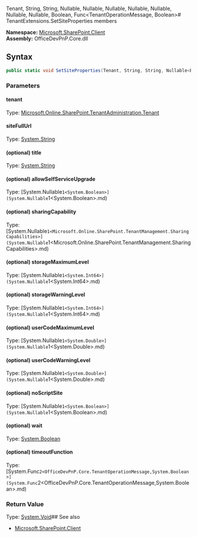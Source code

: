 Tenant, String, String, Nullable<Boolean>, Nullable<SharingCapabilities>, Nullable<Int64>, Nullable<Int64>, Nullable<Double>, Nullable<Double>, Nullable<Boolean>, Boolean, Func<TenantOperationMessage, Boolean># TenantExtensions.SetSiteProperties members
  

**Namespace:** [Microsoft.SharePoint.Client](Microsoft.SharePoint.Client.md)  
**Assembly:** OfficeDevPnP.Core.dll  
## Syntax
```C#
public static void SetSiteProperties(Tenant, String, String, Nullable<Boolean>, Nullable<SharingCapabilities>, Nullable<Int64>, Nullable<Int64>, Nullable<Double>, Nullable<Double>, Nullable<Boolean>, Boolean, Func<TenantOperationMessage, Boolean>)
```
### Parameters
#### tenant
Type: [Microsoft.Online.SharePoint.TenantAdministration.Tenant](Microsoft.Online.SharePoint.TenantAdministration.Tenant.md) 
#### 
#### siteFullUrl
Type: [System.String](System.String.md) 
#### 
#### (optional) title
Type: [System.String](System.String.md) 
#### 
#### (optional) allowSelfServiceUpgrade
Type: [System.Nullable`1<System.Boolean>](System.Nullable`1<System.Boolean>.md) 
#### 
#### (optional) sharingCapability
Type: [System.Nullable`1<Microsoft.Online.SharePoint.TenantManagement.SharingCapabilities>](System.Nullable`1<Microsoft.Online.SharePoint.TenantManagement.SharingCapabilities>.md) 
#### 
#### (optional) storageMaximumLevel
Type: [System.Nullable`1<System.Int64>](System.Nullable`1<System.Int64>.md) 
#### 
#### (optional) storageWarningLevel
Type: [System.Nullable`1<System.Int64>](System.Nullable`1<System.Int64>.md) 
#### 
#### (optional) userCodeMaximumLevel
Type: [System.Nullable`1<System.Double>](System.Nullable`1<System.Double>.md) 
#### 
#### (optional) userCodeWarningLevel
Type: [System.Nullable`1<System.Double>](System.Nullable`1<System.Double>.md) 
#### 
#### (optional) noScriptSite
Type: [System.Nullable`1<System.Boolean>](System.Nullable`1<System.Boolean>.md) 
#### 
#### (optional) wait
Type: [System.Boolean](System.Boolean.md) 
#### 
#### (optional) timeoutFunction
Type: [System.Func`2<OfficeDevPnP.Core.TenantOperationMessage,System.Boolean>](System.Func`2<OfficeDevPnP.Core.TenantOperationMessage,System.Boolean>.md) 
#### 
### Return Value
Type: [System.Void](System.Void.md)## See also
- [Microsoft.SharePoint.Client](Microsoft.SharePoint.Client.md)
